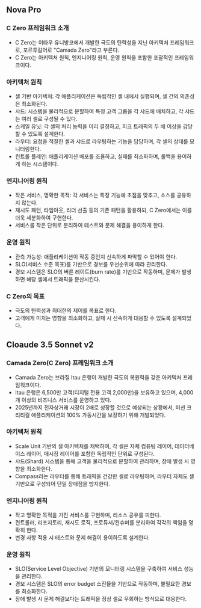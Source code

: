 
## Nova Pro
### C Zero 프레임워크 소개
* C Zero는 이타우 유니방코에서 개발한 극도의 탄력성을 지닌 아키텍처 프레임워크로, 포르투갈어로 "Camada Zero"라고 부른다.
* C Zero는 아키텍처 원칙, 엔지니어링 원칙, 운영 원칙을 포함한 포괄적인 프레임워크이다.

### 아키텍처 원칙
* 셀 기반 아키텍처: 각 애플리케이션은 독립적인 셀 내에서 실행되며, 셀 간의 의존성은 최소화된다.
* 샤드: 시스템을 물리적으로 분할하여 특정 고객 그룹을 각 샤드에 배치하고, 각 샤드는 여러 셀로 구성될 수 있다.
* 스케일 유닛: 각 셀의 처리 능력을 미리 결정하고, 피크 트래픽의 두 배 이상을 감당할 수 있도록 설계한다.
* 라우터: 요청을 적절한 셀과 샤드로 라우팅하는 기능을 담당하며, 각 셀의 상태를 모니터링한다.
* 컨트롤 플레인: 애플리케이션 배포를 조율하고, 실패를 최소화하며, 롤백을 용이하게 하는 시스템이다.

### 엔지니어링 원칙
* 작은 서비스, 명확한 목적: 각 서비스는 특정 기능에 초점을 맞추고, 소스를 공유하지 않는다.
* 재시도 패턴, 타임아웃, 리더 선출 등의 기존 패턴을 활용하되, C Zero에서는 이를 더욱 세분화하여 구현한다.
* 서비스를 작은 단위로 분리하여 테스트와 문제 해결을 용이하게 한다.

### 운영 원칙
* 관측 가능성: 애플리케이션이 작동 중인지 신속하게 파악할 수 있어야 한다.
* SLO(서비스 수준 목표)를 기반으로 경보를 우선순위에 따라 관리한다.
* 경보 시스템은 SLO의 버른 레이트(burn rate)를 기반으로 작동하며, 문제가 발생하면 해당 셀에서 트래픽을 분산시킨다.

### C Zero의 목표
* 극도의 탄력성과 최대한의 제어를 목표로 한다.
* 고객에게 미치는 영향을 최소화하고, 실패 시 신속하게 대응할 수 있도록 설계되었다.


## Cloaude 3.5 Sonnet v2
### Camada Zero(C Zero) 프레임워크 소개
* Camada Zero는 브라질 Itau 은행이 개발한 극도의 복원력을 갖춘 아키텍처 프레임워크이다.
* Itau 은행은 6,500만 고객(디지털 전용 고객 2,000만)을 보유하고 있으며, 4,000개 이상의 비즈니스 서비스를 운영하고 있다.
* 2025년까지 전자상거래 시장이 2배로 성장할 것으로 예상되는 상황에서, 미션 크리티컬 애플리케이션의 100% 가동시간을 보장하기 위해 개발되었다.

### 아키텍처 원칙
* Scale Unit 기반의 셀 아키텍처를 채택하여, 각 셀은 자체 컴퓨팅 레이어, 데이터베이스 레이어, 메시징 레이어를 포함한 독립적인 단위로 구성된다.
* 샤드(Shard) 시스템을 통해 고객을 물리적으로 분할하여 관리하며, 장애 발생 시 영향을 최소화한다.
* Compass라는 라우터를 통해 트래픽을 건강한 셀로 라우팅하며, 라우터 자체도 셀 기반으로 구성되어 단일 장애점을 방지한다.

### 엔지니어링 원칙
* 작고 명확한 목적을 가진 서비스를 구현하며, 리소스 공유를 피한다.
* 컨트롤러, 리포지토리, 재시도 로직, 프로듀서/컨슈머를 분리하여 각각의 책임을 명확히 한다.
* 변경 사항 적용 시 테스트와 문제 해결이 용이하도록 설계한다.

### 운영 원칙
* SLO(Service Level Objective) 기반의 모니터링 시스템을 구축하여 서비스 성능을 관리한다.
* 경보 시스템은 SLO의 error budget 소진율을 기반으로 작동하며, 불필요한 경보를 최소화한다.
* 장애 발생 시 문제 해결보다는 트래픽을 정상 셀로 우회하는 방식으로 대응한다.

